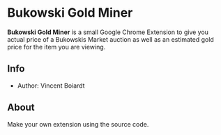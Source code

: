 # Bukowski Gold Miner
**Bukowski Gold Miner** is a small Google Chrome Extension to give you actual price of a Bukowskis Market auction as well as an estimated gold price for the item you are viewing.

## Info
* Author: Vincent Boiardt

## About
Make your own extension using the source code.

